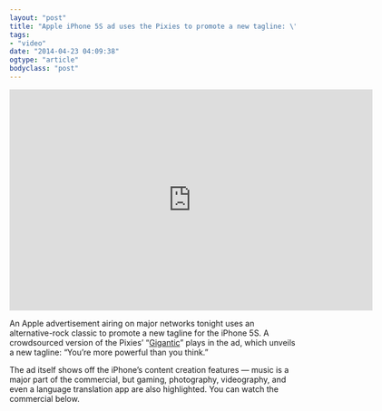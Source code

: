 ```yaml
---
layout: "post"
title: "Apple iPhone 5S ad uses the Pixies to promote a new tagline: \"you're more powerful than you think\""
tags: 
- "video"
date: "2014-04-23 04:09:38"
ogtype: "article"
bodyclass: "post"
---
```


<span class="embed-youtube" style="text-align:center; display: block;"><iframe allowfullscreen="true" class="youtube-player" frameborder="0" height="390" src="http://www.youtube.com/embed/ODmfmUWqlSA?version=3&rel=1&fs=1&showsearch=0&showinfo=1&iv_load_policy=1&wmode=transparent" type="text/html" width="640"></iframe></span>

An Apple advertisement airing on major networks tonight uses an alternative-rock classic to promote a new tagline for the iPhone 5S. A crowdsourced version of the Pixies’ “[Gigantic](https://www.youtube.com/watch?v=KIu_b_fG_2g)” plays in the ad, which unveils a new tagline: “You’re more powerful than you think.”

The ad itself shows off the iPhone’s content creation features — music is a major part of the commercial, but gaming, photography, videography, and even a language translation app are also highlighted. You can watch the commercial below.
